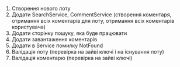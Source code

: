 1. Створення нового лоту
1. Додати SearchService, CommentService (створення коментаря, отримання всіх коментарів для лоту, отримання всіх коментарів користувача)
1. Додати сторінку пошуку, яка буде працювати
1. Додати завантаження коментарів
1. Додати в Service помилку NotFound
1. Валідація лоту (перевірка на зайві ключі і на існування лоту)
1. Валідація коментарю (перевірка на зайві ключі)
